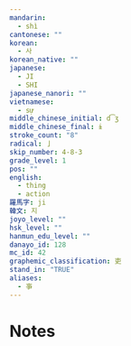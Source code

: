 ```yaml
---
mandarin:
  - shì
cantonese: ""
korean:
  - 사
korean_native: ""
japanese:
  - JI
  - SHI
japanese_nanori: ""
vietnamese:
  - sự
middle_chinese_initial: d͡ʒ
middle_chinese_final: ɨ
stroke_count: "8"
radical: 亅
skip_number: 4-8-3
grade_level: 1
pos: ""
english:
  - thing
  - action
羅馬字: ji
韓文: 지
joyo_level: ""
hsk_level: ""
hanmun_edu_level: ""
danayo_id: 128
mc_id: 42
graphemic_classification: 吏
stand_in: "TRUE"
aliases:
  - 亊
---
```


# Notes
